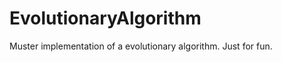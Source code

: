 EvolutionaryAlgorithm
=====================

Muster implementation of a evolutionary algorithm. Just for fun.
